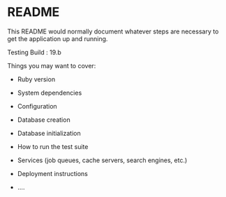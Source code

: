 # README

This README would normally document whatever steps are necessary to get the
application up and running.

Testing Build : 19.b

Things you may want to cover:

* Ruby version

* System dependencies

* Configuration

* Database creation

* Database initialization

* How to run the test suite

* Services (job queues, cache servers, search engines, etc.)

* Deployment instructions

* ....
